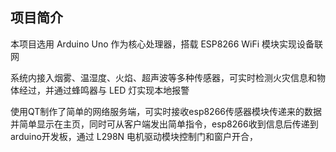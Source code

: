 ## 项目简介

本项目选用 Arduino Uno 作为核心处理器，搭载 ESP8266 WiFi 模块实现设备联网

系统内接入烟雾、温湿度、火焰、超声波等多种传感器，可实时检测火灾信息和物体经过，并通过蜂鸣器与 LED 灯实现本地报警

使用QT制作了简单的网络服务端，可实时接收esp8266传感器模块传递来的数据并简单显示在主页，同时可从客户端发出简单指令，esp8266收到信息后传递到arduino开发板，通过 L298N 电机驱动模块控制门和窗户开合，
